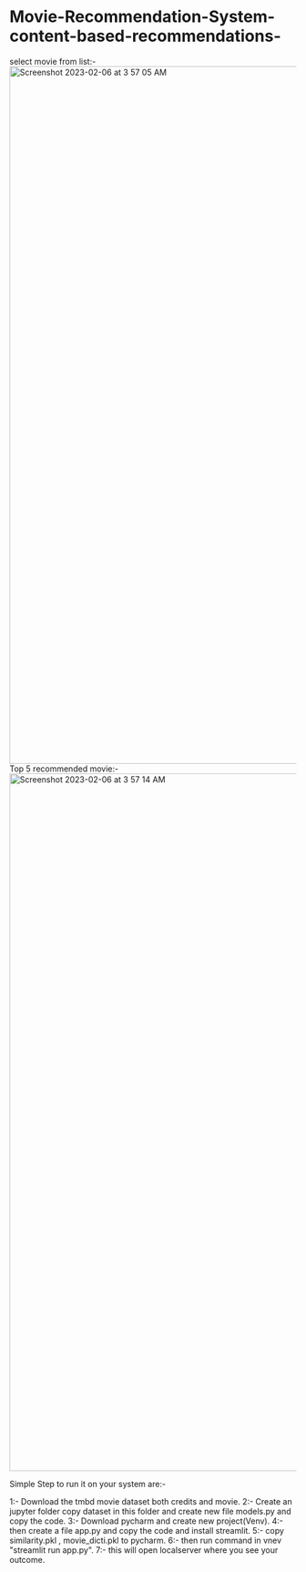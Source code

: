 # Movie-Recommendation-System-content-based-recommendations-
select movie from list:- 
<img width="1224" alt="Screenshot 2023-02-06 at 3 57 05 AM" src="https://user-images.githubusercontent.com/74679038/216849520-b9781036-c054-4cf0-be90-04c38a68c3e6.png">
Top 5 recommended movie:-
<img width="1224" alt="Screenshot 2023-02-06 at 3 57 14 AM" src="https://user-images.githubusercontent.com/74679038/216849536-9726f380-fa45-40c0-9554-2e6cb8383391.png">


Simple Step to run it on your system are:-

1:- Download the tmbd movie dataset both credits and movie.
2:- Create an jupyter folder copy dataset in this folder and create new file models.py and copy the code.
3:- Download pycharm and create new project(Venv).
4:- then create a file app.py and copy the code and install streamlit.
5:- copy similarity.pkl , movie_dicti.pkl to pycharm.
6:- then run command in vnev "streamlit run app.py".
7:- this will open localserver where you see your outcome.
